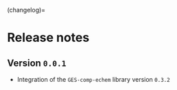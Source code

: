(changelog)=
# Release notes

## Version `0.0.1`
* Integration of the `GES-comp-echem` library version `0.3.2`